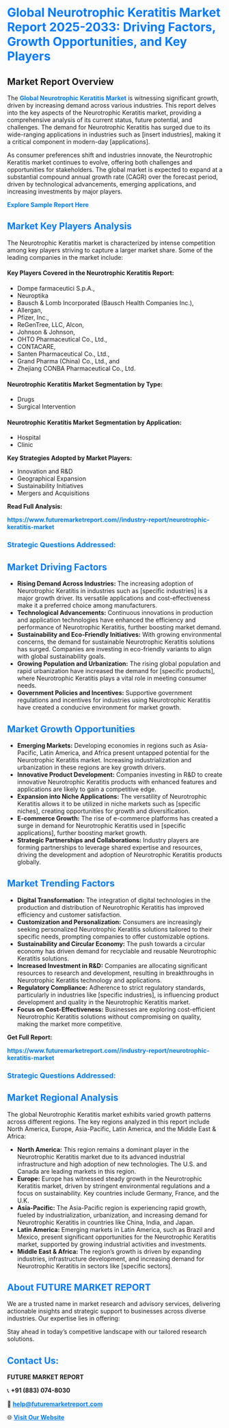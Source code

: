<h1 style="color: #007BFF;">Global Neurotrophic Keratitis Market Report 2025-2033: Driving Factors, Growth Opportunities, and Key Players</h1>

<section id="overview">
<h2>Market Report Overview</h2>
<p>The <a href="https://www.futuremarketreport.com//industry-report/neurotrophic-keratitis-market" style="color: #007BFF; text-decoration: none;"><strong>Global Neurotrophic Keratitis Market</strong></a> is witnessing significant growth, driven by increasing demand across various industries. This report delves into the key aspects of the Neurotrophic Keratitis market, providing a comprehensive analysis of its current status, future potential, and challenges. The demand for Neurotrophic Keratitis has surged due to its wide-ranging applications in industries such as [insert industries], making it a critical component in modern-day [applications].</p>
<p>As consumer preferences shift and industries innovate, the Neurotrophic Keratitis market continues to evolve, offering both challenges and opportunities for stakeholders. The global market is expected to expand at a substantial compound annual growth rate (CAGR) over the forecast period, driven by technological advancements, emerging applications, and increasing investments by major players.</p>
</section>

<section id="overview">
<p><a href="https://www.futuremarketreport.com//request-sample/reportId=77780" style="color: #007BFF; text-decoration: none;"><strong>Explore Sample Report Here</strong></a></p>
</section>

<section id="key-players">
<h2 style="color: #007BFF;">Market Key Players Analysis</h2>
<p>The Neurotrophic Keratitis market is characterized by intense competition among key players striving to capture a larger market share. Some of the leading companies in the market include:</p>
<h4>Key Players Covered in the Neurotrophic Keratitis Report:</h4>
<ul><li>Dompe farmaceutici S.p.A.,</li><li>Neuroptika</li><li>Bausch &amp; Lomb Incorporated (Bausch Health Companies Inc.),</li><li>Allergan,</li><li>Pfizer, Inc.,</li><li>ReGenTree, LLC, Alcon,</li><li>Johnson &amp; Johnson,</li><li>OHTO Pharmaceutical Co., Ltd.,</li><li>CONTACARE,</li><li>Santen Pharmaceutical Co., Ltd.,</li><li>Grand Pharma (China) Co., Ltd., and</li><li>Zhejiang CONBA Pharmaceutical Co., Ltd.</li></ul>
<h4>Neurotrophic Keratitis Market Segmentation by Type:</h4>
<ul><li>Drugs</li><li>Surgical Intervention</li></ul>

<h4>Neurotrophic Keratitis Market Segmentation by Application:</h4>
<ul><li>Hospital</li><li>Clinic</li></ul>
<p><strong>Key Strategies Adopted by Market Players:</strong></p>
<ul>
<li>Innovation and R&D</li>
<li>Geographical Expansion</li>
<li>Sustainability Initiatives</li>
<li>Mergers and Acquisitions</li>
</ul>
</section>

<section>
<p><strong>Read Full Analysis: </strong></p><a href="https://www.futuremarketreport.com//industry-report/neurotrophic-keratitis-market" style="color: #007BFF; text-decoration: none;"><strong>https://www.futuremarketreport.com//industry-report/neurotrophic-keratitis-market</strong></a>
<h3 style="color: #007BFF;">Strategic Questions Addressed:</h3>
</section>

<section id="driving-factors">
<h2 style="color: #007BFF;">Market Driving Factors</h2>
<ul>
<li><strong>Rising Demand Across Industries:</strong> The increasing adoption of Neurotrophic Keratitis in industries such as [specific industries] is a major growth driver. Its versatile applications and cost-effectiveness make it a preferred choice among manufacturers.</li>
<li><strong>Technological Advancements:</strong> Continuous innovations in production and application technologies have enhanced the efficiency and performance of Neurotrophic Keratitis, further boosting market demand.</li>
<li><strong>Sustainability and Eco-Friendly Initiatives:</strong> With growing environmental concerns, the demand for sustainable Neurotrophic Keratitis solutions has surged. Companies are investing in eco-friendly variants to align with global sustainability goals.</li>
<li><strong>Growing Population and Urbanization:</strong> The rising global population and rapid urbanization have increased the demand for [specific products], where Neurotrophic Keratitis plays a vital role in meeting consumer needs.</li>
<li><strong>Government Policies and Incentives:</strong> Supportive government regulations and incentives for industries using Neurotrophic Keratitis have created a conducive environment for market growth.</li>
</ul>
</section>

<section id="growth-opportunities">
<h2 style="color: #007BFF;">Market Growth Opportunities</h2>
<ul>
<li><strong>Emerging Markets:</strong> Developing economies in regions such as Asia-Pacific, Latin America, and Africa present untapped potential for the Neurotrophic Keratitis market. Increasing industrialization and urbanization in these regions are key growth drivers.</li>
<li><strong>Innovative Product Development:</strong> Companies investing in R&D to create innovative Neurotrophic Keratitis products with enhanced features and applications are likely to gain a competitive edge.</li>
<li><strong>Expansion into Niche Applications:</strong> The versatility of Neurotrophic Keratitis allows it to be utilized in niche markets such as [specific niches], creating opportunities for growth and diversification.</li>
<li><strong>E-commerce Growth:</strong> The rise of e-commerce platforms has created a surge in demand for Neurotrophic Keratitis used in [specific applications], further boosting market growth.</li>
<li><strong>Strategic Partnerships and Collaborations:</strong> Industry players are forming partnerships to leverage shared expertise and resources, driving the development and adoption of Neurotrophic Keratitis products globally.</li>
</ul>
</section>

<section id="trending-factors">
<h2 style="color: #007BFF;">Market Trending Factors</h2>
<ul>
<li><strong>Digital Transformation:</strong> The integration of digital technologies in the production and distribution of Neurotrophic Keratitis has improved efficiency and customer satisfaction.</li>
<li><strong>Customization and Personalization:</strong> Consumers are increasingly seeking personalized Neurotrophic Keratitis solutions tailored to their specific needs, prompting companies to offer customizable options.</li>
<li><strong>Sustainability and Circular Economy:</strong> The push towards a circular economy has driven demand for recyclable and reusable Neurotrophic Keratitis solutions.</li>
<li><strong>Increased Investment in R&D:</strong> Companies are allocating significant resources to research and development, resulting in breakthroughs in Neurotrophic Keratitis technology and applications.</li>
<li><strong>Regulatory Compliance:</strong> Adherence to strict regulatory standards, particularly in industries like [specific industries], is influencing product development and quality in the Neurotrophic Keratitis market.</li>
<li><strong>Focus on Cost-Effectiveness:</strong> Businesses are exploring cost-efficient Neurotrophic Keratitis solutions without compromising on quality, making the market more competitive.</li>
</ul>
</section>

<section>
<p><strong>Get Full Report: </strong></p><a href="https://www.futuremarketreport.com//industry-report/neurotrophic-keratitis-market" style="color: #007BFF; text-decoration: none;"><strong>https://www.futuremarketreport.com//industry-report/neurotrophic-keratitis-market</strong></a>
<h3 style="color: #007BFF;">Strategic Questions Addressed:</h3>
</section>


<section id="regional-analysis">
<h2 style="color: #007BFF;">Market Regional Analysis</h2>
<p>The global Neurotrophic Keratitis market exhibits varied growth patterns across different regions. The key regions analyzed in this report include North America, Europe, Asia-Pacific, Latin America, and the Middle East & Africa:</p>
<ul>
<li><strong>North America:</strong> This region remains a dominant player in the Neurotrophic Keratitis market due to its advanced industrial infrastructure and high adoption of new technologies. The U.S. and Canada are leading markets in this region.</li>
<li><strong>Europe:</strong> Europe has witnessed steady growth in the Neurotrophic Keratitis market, driven by stringent environmental regulations and a focus on sustainability. Key countries include Germany, France, and the U.K.</li>
<li><strong>Asia-Pacific:</strong> The Asia-Pacific region is experiencing rapid growth, fueled by industrialization, urbanization, and increasing demand for Neurotrophic Keratitis in countries like China, India, and Japan.</li>
<li><strong>Latin America:</strong> Emerging markets in Latin America, such as Brazil and Mexico, present significant opportunities for the Neurotrophic Keratitis market, supported by growing industrial activities and investments.</li>
<li><strong>Middle East & Africa:</strong> The region’s growth is driven by expanding industries, infrastructure development, and increasing demand for Neurotrophic Keratitis in sectors like [specific sectors].</li>
</ul>
</section>

<footer>
<h2 style="color: #007BFF;">About FUTURE MARKET REPORT</h2>
<p>We are a trusted name in market research and advisory services, delivering actionable insights and strategic support to businesses across diverse industries. Our expertise lies in offering:</p>

<p>Stay ahead in today’s competitive landscape with our tailored research solutions.</p>

<h2 style="color: #007BFF;">Contact Us:</h2>
<p><strong>FUTURE MARKET REPORT</strong></p>
<p>📞 <strong>+91 (883) 074-8030</strong></p>
<p>📧 <strong><a href="mailto:help@futuremarketreport.com" style="color: #007BFF;">help@futuremarketreport.com</a></strong></p>
<p>🌐 <strong><a href="https://www.futuremarketreport.com/" style="color: #007BFF;">Visit Our Website</a></strong></p>
</footer>